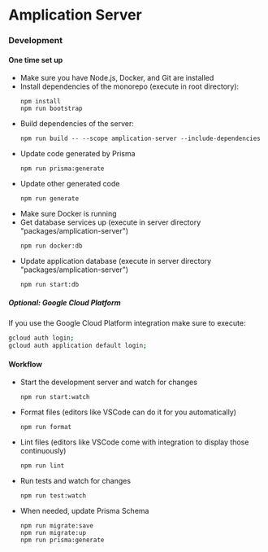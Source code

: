# Amplication Server

### Development

#### One time set up

- Make sure you have Node.js, Docker, and Git are installed
- Install dependencies of the monorepo (execute in root directory):
  ```
  npm install
  npm run bootstrap
  ```
- Build dependencies of the server:
  ```
  npm run build -- --scope amplication-server --include-dependencies
  ```
- Update code generated by Prisma
  ```
  npm run prisma:generate
  ```
- Update other generated code
  ```
  npm run generate
  ```
- Make sure Docker is running
- Get database services up (execute in server directory "packages/amplication-server")
  ```
  npm run docker:db
  ```
- Update application database (execute in server directory "packages/amplication-server")
  ```
  npm run start:db
  ```

##### Optional: Google Cloud Platform

If you use the Google Cloud Platform integration make sure to execute:

```bash
gcloud auth login;
gcloud auth application default login;
```

#### Workflow

- Start the development server and watch for changes
  ```
  npm run start:watch
  ```
- Format files (editors like VSCode can do it for you automatically)
  ```
  npm run format
  ```
- Lint files (editors like VSCode come with integration to display those continuously)
  ```
  npm run lint
  ```
- Run tests and watch for changes
  ```
  npm run test:watch
  ```
- When needed, update Prisma Schema
  ```
  npm run migrate:save
  npm run migrate:up
  npm run prisma:generate
  ```
